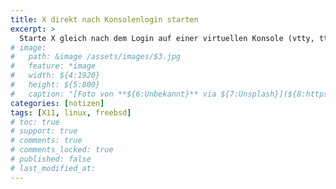 ```yaml
---
title: X direkt nach Konsolenlogin starten
excerpt: >
  Starte X gleich nach dem Login auf einer virtuellen Konsole (vtty, tty).
# image:
#   path: &image /assets/images/$3.jpg
#   feature: *image
#   width: ${4:1920}
#   height: ${5:800}
#   caption: "[Foto von **${6:Unbekannt}** via ${7:Unsplash}](${8:https://})"
categories: [notizen]
tags: [X11, linux, freebsd]
# toc: true
# support: true
# comments: true
# comments_locked: true
# published: false
# last_modified_at: 
---
```


